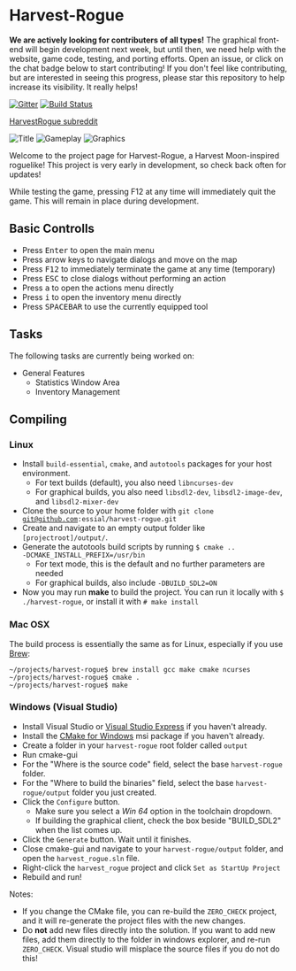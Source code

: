 # Harvest-Rogue

**We are actively looking for contributers of all types!**
The graphical front-end will begin development next week, but until then, we need help with the website, game code, testing, and porting efforts. Open an issue, or click on the chat badge below to start contributing! If you don't feel like contributing, but are interested in seeing this progress, please star this repository to help increase its visibility. It really helps!

[![Gitter](https://badges.gitter.im/essial/harvest-rogue.svg)](https://gitter.im/essial/harvest-rogue?utm_source=badge&utm_medium=badge&utm_campaign=pr-badge)
[![Build Status](https://travis-ci.org/essial/harvest-rogue.svg?branch=master)](https://travis-ci.org/essial/harvest-rogue)

[HarvestRogue subreddit](https://www.reddit.com/r/harvestrogue/)

![Title](http://i.imgur.com/IfmnANS.png) 
![Gameplay](http://i.imgur.com/OPFYIPP.png)
![Graphics](http://i.imgur.com/YzbjjBD.png)

Welcome to the project page for Harvest-Rogue, a Harvest Moon-inspired roguelike! This project is very early in development, so check back often for updates!

While testing the game, pressing F12 at any time will immediately quit the game. This will remain in place during development.

## Basic Controlls
* Press <kbd>Enter</kbd> to open the main menu
* Press arrow keys to navigate dialogs and move on the map
* Press <kbd>F12</kbd> to immediately terminate the game at any time (temporary)
* Press <kbd>ESC</kbd> to close dialogs without performing an action
* Press <kbd>a</kbd> to open the actions menu directly
* Press <kbd>i</kbd> to open the inventory menu directly
* Press <kbd>SPACEBAR</kbd> to use the currently equipped tool

## Tasks
The following tasks are currently being worked on:

* General Features
    - Statistics Window Area
    - Inventory Management

## Compiling

### Linux

* Install <code>build-essential</code>, <code>cmake</code>, and <code>autotools</code> packages for your host environment.
  * For text builds (default), you also need <code>libncurses-dev</code>
  * For graphical builds, you also need <code>libsdl2-dev</code>, <code>libsdl2-image-dev</code>, and <code>libsdl2-mixer-dev</code>
* Clone the source to your home folder with <code>git clone git@github.com:essial/harvest-rogue.git</code>
* Create and navigate to an empty output folder like <code>[projectroot]/output/</code>.
* Generate the autotools build scripts by running <code>$ cmake .. -DCMAKE_INSTALL_PREFIX=/usr/bin</code>
  * For text mode, this is the default and no further parameters are needed
  * For graphical builds, also include <code>-DBUILD_SDL2=ON</code>
* Now you may run **make** to build the project. You can run it locally with <code>$ ./harvest-rogue</code>, or install it with <code># make install</code>

### Mac OSX

The build process is essentially the same as for Linux, especially if you use [Brew](http://brew.sh/):

```
~/projects/harvest-rogue$ brew install gcc make cmake ncurses
~/projects/harvest-rogue$ cmake .
~/projects/harvest-rogue$ make
```

### Windows (Visual Studio)
* Install Visual Studio or [Visual Studio Express](https://www.visualstudio.com/en-us/products/visual-studio-express-vs.aspx) if you haven't already.
* Install the [CMake for Windows](https://cmake.org/download/) msi package if you haven't already.
* Create a folder in your <code>harvest-rogue</code> root folder called <code>output</code>
* Run cmake-gui
* For the "Where is the source code" field, select the base <code>harvest-rogue</code> folder.
* For the "Where to build the binaries" field, select the base <code>harvest-rogue/output</code> folder you just created.
* Click the <code>Configure</code> button.
  * Make sure you select a *Win 64* option in the toolchain dropdown.
  * If building the graphical client, check the box beside "BUILD_SDL2" when the list comes up.
* Click the <code>Generate</code> button. Wait until it finishes.
* Close cmake-gui and navigate to your <code>harvest-rogue/output</code> folder, and open the <code>harvest_rogue.sln</code> file.
* Right-click the <code>harvest_rogue</code> project and click <code>Set as StartUp Project</code>
* Rebuild and run!

Notes:

* If you change the CMake file, you can re-build the <code>ZERO_CHECK</code> project, and it will re-generate the project files with the new changes.
* Do **not** add new files directly into the solution. If you want to add new files, add them directly to the folder in windows explorer, and re-run <code>ZERO_CHECK</code>. Visual studio will misplace the source files if you do not do this!
